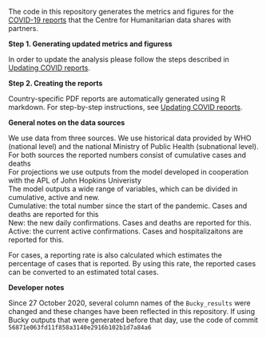 The code in this repository generates the metrics and figures for the [COVID-19 reports](https://drive.google.com/drive/u/1/folders/16FR8owccpfIm-tspdAa4YTEwPoZKHtvI) that the Centre for Humanitarian data shares with partners.

**Step 1. Generating updated metrics and figuress**

In order to update the analysis please follow the steps described in [Updating COVID reports](https://docs.google.com/document/d/172RZ29d9Uv3a-ohw6vIYqRA3QCG_1xCHlRC4r5H1B34/edit).

**Step 2. Creating the reports**

Country-specific PDF reports are automatically generated using R markdown. For step-by-step instructions, see [Updating COVID reports](https://docs.google.com/document/d/172RZ29d9Uv3a-ohw6vIYqRA3QCG_1xCHlRC4r5H1B34/edit).

**General notes on the data sources**  

We use data from three sources. We use historical data provided by WHO (national level) and the national Ministry of Public Health (subnational level). For both sources the reported numbers consist of cumulative cases and deaths  
For projections we use outputs from the model developed in cooperation with the APL of John Hopkins Univeristy  
The model outputs a wide range of variables, which can be divided in cumulative, active and new.   
Cumulative: the total number since the start of the pandemic. Cases and deaths are reported for this  
New: the new daily confirmations. Cases and deaths are reported for this.   
Active: the current active confirmations. Cases and hospitalizaitons are reported for this.   

For cases, a reporting rate is also calculated which estimates the percentage of cases that is reported. By using this rate, the reported cases can be converted to an estimated total cases.   


**Developer notes**

Since 27 October 2020, several column names of the `Bucky_results` were changed and these changes have been reflected in this repository. If using Bucky outputs that were generated before that day, use the code of commit `56871e063fd11f858a3140e2916b102b1d7a84a6` 
